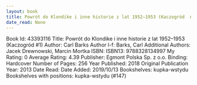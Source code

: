 ```yaml
---
layout: book
title: Powrót do Klondike i inne historie z lat 1952–1953 (Kaczogród  no. 1)
date_read: None
---
```


Book Id: 43393116
Title: Powrót do Klondike i inne historie z lat 1952–1953 (Kaczogród #1)
Author: Carl Barks
Author l-f: Barks, Carl
Additional Authors: Jacek Drewnowski, Marcin Mortka
ISBN: 
ISBN13: 9788328134997
My Rating: 0
Average Rating: 4.39
Publisher:  Egmont Polska Sp. z o.o.
Binding: Hardcover
Number of Pages: 256
Year Published: 2018
Original Publication Year: 2013
Date Read: 
Date Added: 2019/10/13
Bookshelves: kupka-wstydu
Bookshelves with positions: kupka-wstydu (#147)

